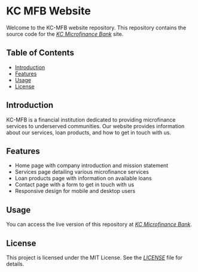 # KC MFB Website

Welcome to the KC-MFB website repository. This repository contains the source code for the [*KC Microfinance Bank*](https://kcmfb.com) site.

## Table of Contents

- [Introduction](#introduction)
- [Features](#features)
- [Usage](#usage)
- [License](#license)

## Introduction

KC-MFB is a financial institution dedicated to providing microfinance services to underserved communities. Our website provides information about our services, loan products, and how to get in touch with us.

## Features

- Home page with company introduction and mission statement
- Services page detailing various microfinance services
- Loan products page with information on available loans
- Contact page with a form to get in touch with us
- Responsive design for mobile and desktop users

## Usage

You can access the live version of this repository at [*KC Microfinance Bank*](https://bigolomofe.github.io/kc-mfb/).

## License

This project is licensed under the MIT License. See the [*LICENSE*](https://github.com/BigOlomofe/kc-mfb/blob/main/LICENSE) file for details.


